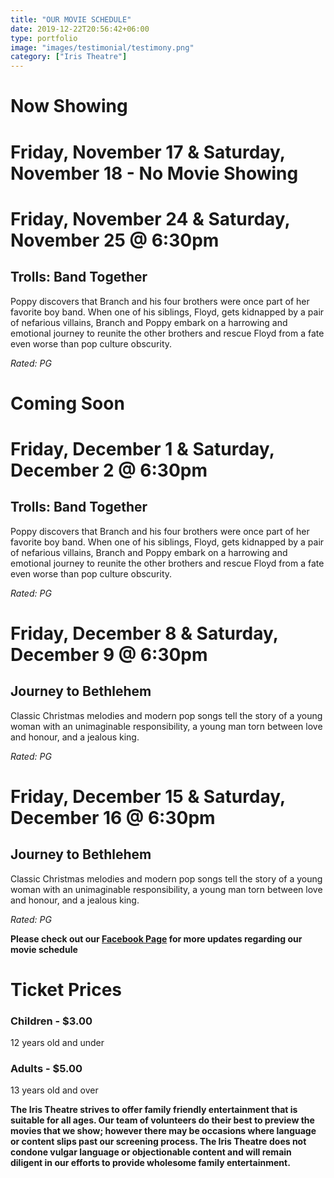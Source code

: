 ```yaml
---
title: "OUR MOVIE SCHEDULE"
date: 2019-12-22T20:56:42+06:00
type: portfolio
image: "images/testimonial/testimony.png"
category: ["Iris Theatre"]
---
```


# Now Showing

# Friday, November 17 & Saturday, November 18 - No Movie Showing

# Friday, November 24 & Saturday, November 25 @ 6:30pm

## Trolls: Band Together

Poppy discovers that Branch and his four brothers were once part of her favorite boy band. When one of his siblings, Floyd, gets kidnapped by a pair of nefarious villains, Branch and Poppy embark on a harrowing and emotional journey to reunite the other brothers and rescue Floyd from a fate even worse than pop culture obscurity.

_Rated: PG_

# Coming Soon

# Friday, December 1 & Saturday, December 2 @ 6:30pm

## Trolls: Band Together

Poppy discovers that Branch and his four brothers were once part of her favorite boy band. When one of his siblings, Floyd, gets kidnapped by a pair of nefarious villains, Branch and Poppy embark on a harrowing and emotional journey to reunite the other brothers and rescue Floyd from a fate even worse than pop culture obscurity.

_Rated: PG_

# Friday, December 8 & Saturday, December 9 @ 6:30pm

## Journey to Bethlehem

Classic Christmas melodies and modern pop songs tell the story of a young woman with an unimaginable responsibility, a young man torn between love and honour, and a jealous king.

_Rated: PG_

# Friday, December 15 & Saturday, December 16 @ 6:30pm

## Journey to Bethlehem

Classic Christmas melodies and modern pop songs tell the story of a young woman with an unimaginable responsibility, a young man torn between love and honour, and a jealous king.

_Rated: PG_

**Please check out our [Facebook Page](https://www.facebook.com/Themotzingcenter/) for more updates regarding our movie schedule**

# Ticket Prices

### Children - $3.00
12 years old and under

### Adults - $5.00 
13 years old and over

**The Iris Theatre strives to offer family friendly entertainment that is suitable for all ages. Our team of volunteers do their best to preview the movies that we show; however there may be occasions where language or content slips past our screening process. The Iris Theatre does not condone vulgar language or objectionable content and will remain diligent in our efforts to provide wholesome family entertainment.**
